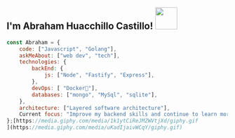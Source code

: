 <h2> I'm Abraham Huacchillo Castillo! <img src="https://media.giphy.com/media/BXVRf5GyMlElO/giphy.gif" width="50"></h2>


```javascript
const Abraham = {
    code: ["Javascript", "Golang"],
    askMeAbout: ["web dev", "tech"],
    technologies: {
        backEnd: {
            js: ["Node", "Fastify", "Express"],
        },
        devOps: [ "Docker🐳"],
        databases: ["mongo", "MySql", "sqlite"],
    },
    architecture: ["Layered software architecture"],
    Current focus: "Improve my backend skills and continue to learn more",
};[https://media.giphy.com/media/1k1ytCiReJMZWVtjXd/giphy.gif
](https://media.giphy.com/media/uKadIjaivWCqY/giphy.gif)
```
